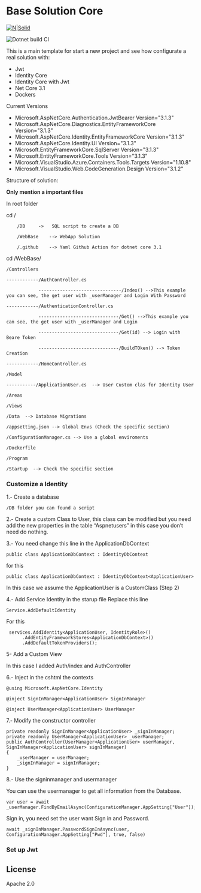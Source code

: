 # Base Solution Core

[![N|Solid](https://programaenlinea.net/wp-content/uploads/2019/05/net-core.png)](https://github.com/eddyv73/basesolutioncore)

![Dotnet build CI](https://github.com/eddyv73/basesolutioncore/workflows/Dotnet%20build%20CI/badge.svg)

This is a main template for start a new project and see how configurate a real solution with:

  - Jwt
  - Identity Core
  - Identity Core with Jwt
  - Net Core 3.1
  - Dockers
  
Current Versions
- Microsoft.AspNetCore.Authentication.JwtBearer  Version="3.1.3" 
- Microsoft.AspNetCore.Diagnostics.EntityFrameworkCore Version="3.1.3"
- Microsoft.AspNetCore.Identity.EntityFrameworkCore Version="3.1.3"
- Microsoft.AspNetCore.Identity.UI Version="3.1.3"
- Microsoft.EntityFrameworkCore.SqlServer Version="3.1.3"
- Microsoft.EntityFrameworkCore.Tools Version="3.1.3"
- Microsoft.VisualStudio.Azure.Containers.Tools.Targets Version="1.10.8"
- Microsoft.VisualStudio.Web.CodeGeneration.Design Version="3.1.2"


Structure of solution:

  **Only mention a important files**
  
In root folder

cd /

        /DB     ->   SQL script to create a DB
        
        /WebBase    --> WebApp Solution
        
        /.github    --> Yaml Github Action for dotnet core 3.1
    
cd /WebBase/

    /Controllers
    
    ------------/AuthController.cs 
    
                -------------------------------/Index() -->This example you can see, the get user with _userManager and Login With Password
                
    ------------/AuthenticationController.cs
    
                ------------------------------/Get() -->This example you can see, the get user with _userManager and Login
                
                ------------------------------/Get(id) --> Login with Beare Token
                
                ------------------------------/BuildTOken() --> Token Creation
                
    ------------/HomeController.cs
    
    /Model
    
    -----------/ApplicationUser.cs  --> User Custom clas for Identity User
    
    /Areas
    
    /Views
    
    /Data  --> Database Migrations
    
    /appsetting.json --> Global Envs (Check the specific section)
    
    /ConfigurationManager.cs --> Use a global enviroments
    
    /Dockerfile
    
    /Program 
    
    /Startup  --> Check the specific section
    
    
### Customize a Identity
1.- Create a database

	/DB folder you can found a script

2.- Create a custom Class to User, this class can be modified but you need add the new properties in the table “Aspnetusers” in this case you don’t need do nothing.

3.- You need change this line in the ApplicationDbContext


    public class ApplicationDbContext : IdentityDbContext
    
  
 for this
  
    public class ApplicationDbContext : IdentityDbContext<ApplicationUser>
    
In this case we assume the ApplicationUser is a CustomClass (Step 2)

4.- Add Service Identity in the starup file
	Replace this line 

    Service.AddDefaultIdentity
  
  For this
  
     services.AddIdentity<ApplicationUser, IdentityRole>() 
          .AddEntityFrameworkStores<ApplicationDbContext>() 
          .AddDefaultTokenProviders();
  
5- Add a Custom View

  In this case I added Auth/index and AuthController
  
6.- Inject in the cshtml the contexts

    @using Microsoft.AspNetCore.Identity 

    @inject SignInManager<ApplicationUser> SignInManager 
  
    @inject UserManager<ApplicationUser> UserManager
  
  
7.- Modify the constructor controller

    private readonly SignInManager<ApplicationUser> _signInManager;
    private readonly UserManager<ApplicationUser> _userManager;
    public AuthController(UserManager<ApplicationUser> userManager,	SignInManager<ApplicationUser> signInManager)
    {
        _userManager = userManager;
        _signInManager = signInManager;
    }
  
8.- Use the signinmanager and usermanager

You can use the usermanager to get all information from the Database.

    var user = await _userManager.FindByEmailAsync(ConfigurationManager.AppSetting["User"]);
           
Sign in, you need set the user want Sign in and Password.

    await _signInManager.PasswordSignInAsync(user, ConfigurationManager.AppSetting["Pwd"], true, false)



### Set up Jwt

License
----

Apache 2.0


